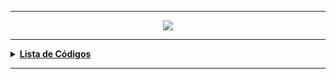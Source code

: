 ----
<div align="Center"> 
<a href="https://github.com/l34-n/Powershell/blob/main/Powershell.png"><img src="https://github.com/l34-n/Powershell/blob/main/Powershell.png">
</div> 
  
----
<details>
  <summary><b>Lista de Códigos </b></summary>
<div align="Center"> 
  
| Título                    | Descrição                                                                        |
| ------------------------- | ---------------------------------------------------------------------------------|
| Monitoramento de Pastas   | Monitora Pastas Inseridas no Código para Verificação de Movimentação de Arquivos |
| Gerenciamento de Spooler  | Gerenciamento das Impressões e Visualização de Informações de Drivers            |
| Ping Sweeper              | Varre a Rede Buscando Hosts na Rede                                              |
| Reprocessamento Arquivos  | Monitora Diretórios e Movimenta Arquivos para uma Pasta Raiz                     |
| Conexão SFTP              | Cria uma Conexão com um Servidor SFTP                                            |
| Desconectar Usuários      | Desconectar Determinado Usuário de Servidores Especificados                      |
| Listar Usuários AD        | Traz a Relação de Usuários no Active Directory - Ativo / Inativos                |
| Listar Máquinas AD        | Traz a Relação de Máquinas no Active Directory                                   |
| Conexão GraphAPI          | Faz a Conexão com a API da Microsoft - Puxando os E-mail de Determinada Caixa    |
| Instalador ADUC           | Instala o Active Directory Users & Computers - Resolvendo erros                  |
| Mover Usuários            | Move os Usuários de uma OU para outra OU no AD                                   |
| Mover Grupos              | Move um Grupo de um Servidor para outro Servidor                                 |
| Listagem Impressoras      | Lista Nome, IP e Driver das Impressoras no Servidor                              |
| Inserir Grupo             | Insere um Grupo como Membro de Outro Grupo em um outro Domínio                   |
| Teste SMTP                | Teste de Envio de E-mails SMTP através do Powershell                             |
| Hashes                    | Verifica e Compara Hashes de Arquivos                                            |
| Usuários -> Grupo         | Adicionar uma Lista de Usuários a um Grupo Específico no AD                      |
| Usuários -> Funcao        | Atualiza a Função dos Usuários no AD, usando como base um .csv                   |
| Resolução IPs             | Descobre os IPs dos Hosts em uma Lista, salvando em um log os sucessos e erros   |
</div> 
</details>

----

